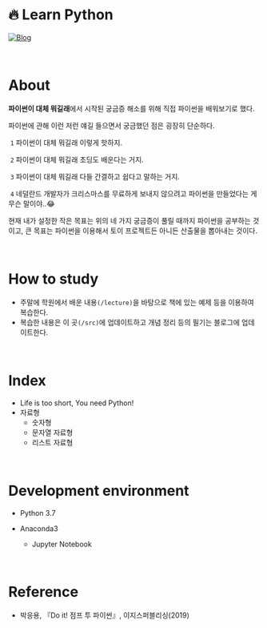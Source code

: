 # 🔥 Learn Python

[![Blog](https://img.shields.io/badge/Blog-weekyeon-blue?style=flat-square)](https://weekyeon.github.io)

<br />

# About

**파이썬이 대체 뭐길래**에서 시작된 궁금증 해소를 위해 직접 파이썬을 배워보기로 했다.

파이썬에 관해 이런 저런 얘길 들으면서 궁금했던 점은 굉장히 단순하다.

​	`1` 파이썬이 대체 뭐길래 이렇게 핫하지.

​	`2` 파이썬이 대체 뭐길래 초딩도 배운다는 거지.

​	`3` 파이썬이 대체 뭐길래 다들 간결하고 쉽다고 말하는 거지.

​	`4` 네덜란드 개발자가 크리스마스를 무료하게 보내지 않으려고 파이썬을 만들었다는 게 무슨 말이야..😂

현재 내가 설정한 작은 목표는 위의 네 가지 궁금증이 풀릴 때까지 파이썬을 공부하는 것이고, 큰 목표는 파이썬을 이용해서 토이 프로젝트든 아니든 산출물을 뽑아내는 것이다.

<br />

# How to study

* 주말에 학원에서 배운 내용`(/lecture)`을 바탕으로 책에 있는 예제 등을 이용하여 복습한다.
* 복습한 내용은 이 곳`(/src)`에 업데이트하고 개념 정리 등의 필기는 블로그에 업데이트한다.

<br />

# Index

* Life is too short, You need Python!
* 자료형
  * 숫자형
  * 문자열 자료형
  * 리스트 자료형

<br />

# Development environment

* Python 3.7

* Anaconda3
  * Jupyter Notebook

<br />

# Reference

* 박응용, 『Do it! 점프 투 파이썬』, 이지스퍼블리싱(2019)